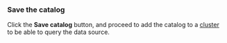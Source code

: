 ### Save the catalog

Click the **Save catalog** button, and proceed to add the catalog to a
[cluster](../clusters/index.html) to be able to query the data source.

